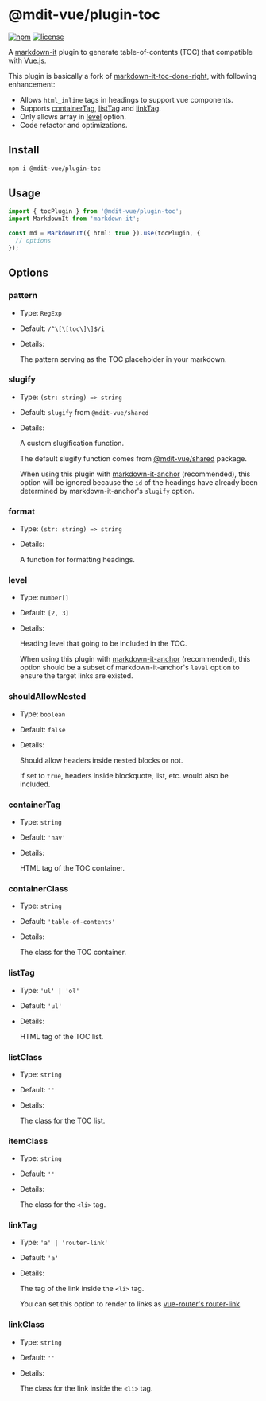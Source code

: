# @mdit-vue/plugin-toc

[![npm](https://badgen.net/npm/v/@mdit-vue/plugin-toc)](https://www.npmjs.com/package/@mdit-vue/plugin-toc)
[![license](https://badgen.net/github/license/mdit-vue/mdit-vue)](https://github.com/mdit-vue/mdit-vue/blob/main/LICENSE)

A [markdown-it](https://github.com/markdown-it/markdown-it) plugin to generate table-of-contents (TOC) that compatible with [Vue.js](https://vuejs.org).

This plugin is basically a fork of [markdown-it-toc-done-right](https://github.com/nagaozen/markdown-it-toc-done-right), with following enhancement:

- Allows `html_inline` tags in headings to support vue components.
- Supports [containerTag](#containertag), [listTag](#listtag) and [linkTag](#linktag).
- Only allows array in [level](#level) option.
- Code refactor and optimizations.

## Install

```sh
npm i @mdit-vue/plugin-toc
```

## Usage

```ts
import { tocPlugin } from '@mdit-vue/plugin-toc';
import MarkdownIt from 'markdown-it';

const md = MarkdownIt({ html: true }).use(tocPlugin, {
  // options
});
```

## Options

### pattern

- Type: `RegExp`

- Default: `/^\[\[toc\]\]$/i`

- Details:

  The pattern serving as the TOC placeholder in your markdown.

### slugify

- Type: `(str: string) => string`

- Default: `slugify` from `@mdit-vue/shared`

- Details:

  A custom slugification function.

  The default slugify function comes from [@mdit-vue/shared](https://github.com/mdit-vue/mdit-vue/tree/main/packages/shared) package.

  When using this plugin with [markdown-it-anchor](https://github.com/valeriangalliat/markdown-it-anchor) (recommended), this option will be ignored because the `id` of the headings have already been determined by markdown-it-anchor's `slugify` option.

### format

- Type: `(str: string) => string`

- Details:

  A function for formatting headings.

### level

- Type: `number[]`

- Default: `[2, 3]`

- Details:

  Heading level that going to be included in the TOC.

  When using this plugin with [markdown-it-anchor](https://github.com/valeriangalliat/markdown-it-anchor) (recommended), this option should be a subset of markdown-it-anchor's `level` option to ensure the target links are existed.

### shouldAllowNested

- Type: `boolean`

- Default: `false`

- Details:

  Should allow headers inside nested blocks or not.

  If set to `true`, headers inside blockquote, list, etc. would also be included.

### containerTag

- Type: `string`

- Default: `'nav'`

- Details:

  HTML tag of the TOC container.

### containerClass

- Type: `string`

- Default: `'table-of-contents'`

- Details:

  The class for the TOC container.

### listTag

- Type: `'ul' | 'ol'`

- Default: `'ul'`

- Details:

  HTML tag of the TOC list.

### listClass

- Type: `string`

- Default: `''`

- Details:

  The class for the TOC list.

### itemClass

- Type: `string`

- Default: `''`

- Details:

  The class for the `<li>` tag.

### linkTag

- Type: `'a' | 'router-link'`

- Default: `'a'`

- Details:

  The tag of the link inside the `<li>` tag.

  You can set this option to render to links as [vue-router's router-link](https://router.vuejs.org/guide/#html).

### linkClass

- Type: `string`

- Default: `''`

- Details:

  The class for the link inside the `<li>` tag.
